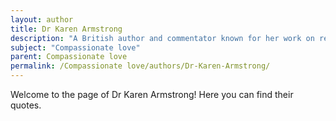 ```yaml
---
layout: author
title: Dr Karen Armstrong
description: "A British author and commentator known for her work on religious affairs, she advocates for compassionate love as a fundamental aspect of all religions and often speaks about the importance of compassion in her writings."
subject: "Compassionate love"
parent: Compassionate love
permalink: /Compassionate love/authors/Dr-Karen-Armstrong/
---
```


Welcome to the page of Dr Karen Armstrong! Here you can find their quotes.
